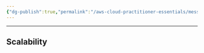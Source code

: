 ```yaml
---
{"dg-publish":true,"permalink":"/aws-cloud-practitioner-essentials/messaging-and-queuing/"}
---
```


---

## Scalability
